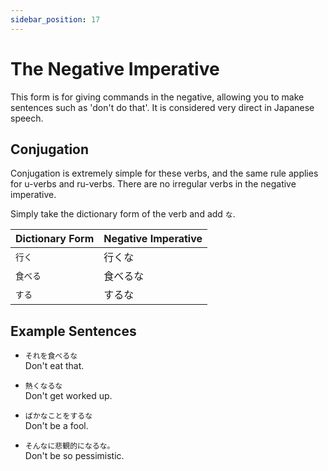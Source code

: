 ```yaml
---
sidebar_position: 17
---
```


# The Negative Imperative

This form is for giving commands in the negative, allowing you to make sentences such as 'don't do that'. It is considered very direct in Japanese speech.

## Conjugation

Conjugation is extremely simple for these verbs, and the same rule applies for u-verbs and ru-verbs. There are no irregular verbs in the negative imperative.

Simply take the dictionary form of the verb and add `な`.

|Dictionary Form|Negative Imperative|
|:--|:--|
|``行く``|行くな|
|``食べる``|食べるな|
|``する``|するな|

## Example Sentences

- ``それを食べるな``  
  Don't eat that.

- ``熱くなるな``  
  Don't get worked up.

- ``ばかなことをするな``  
  Don't be a fool.

- ``そんなに悲観的になるな。``  
  Don't be so pessimistic.
